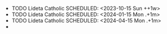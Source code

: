 - TODO Lideta Catholic
  SCHEDULED: <2023-10-15 Sun ++1w>
- TODO Lideta Catholic
  SCHEDULED: <2024-01-15 Mon .+1m>
- TODO  Lideta Catholic
  SCHEDULED: <2024-04-15 Mon .+1m>
-